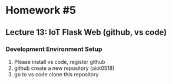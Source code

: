 # Homework #5
## Lecture 13: IoT Flask Web (github, vs code)
### Development Environment Setup
1. Please install vs code, register github
2. github create a new repository (aiot0518)
3. go to vs code clone this repository 
